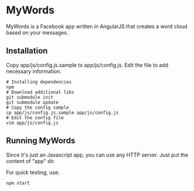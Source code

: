 # MyWords

MyWords is a Facebook app written in AngularJS that creates a word cloud based on your messages.

## Installation

Copy app/js/config.js.sample to app/js/config.js. Edit the file to add necessary information.

```
# Installing dependencies
npm
# Download additional libs
git submodule init
git submodule update
# Copy the config sample
cp app/js/config.js.sample app/js/config.js
# Edit the config file
vim app/js/config.js
```

## Running MyWords

Since it's just an Javascript app, you can use any HTTP server. Just put the content of "app" dir.

For quick testing, use:

```
npm start
```
